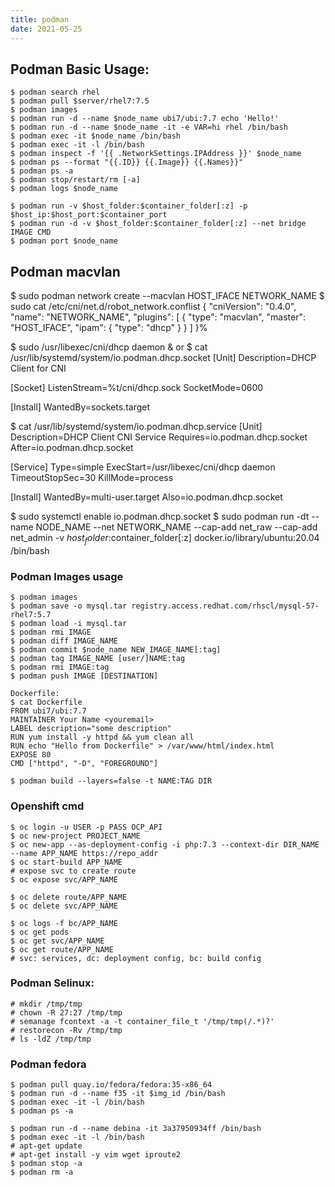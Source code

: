```yaml
---
title: podman
date: 2021-05-25
---
```


## Podman Basic Usage:
```
$ podman search rhel
$ podman pull $server/rhel7:7.5
$ podman images
$ podman run -d --name $node_name ubi7/ubi:7.7 echo 'Hello!'
$ podman run -d --name $node_name -it -e VAR=hi rhel /bin/bash
$ podman exec -it $node_name /bin/bash
$ podman exec -it -l /bin/bash
$ podman inspect -f '{{ .NetworkSettings.IPAddress }}' $node_name
$ podman ps --format "{{.ID}} {{.Image}} {{.Names}}"
$ podman ps -a
$ podman stop/restart/rm [-a]
$ podman logs $node_name

$ podman run -v $host_folder:$container_folder[:z] -p $host_ip:$host_port:$container_port
$ podman run -d -v $host_folder:$container_folder[:z] --net bridge IMAGE CMD 
$ podman port $node_name
```

## Podman macvlan
$ sudo podman network create --macvlan HOST_IFACE NETWORK_NAME
$ sudo cat /etc/cni/net.d/robot_network.conflist
{
   "cniVersion": "0.4.0",
   "name": "NETWORK_NAME",
   "plugins": [
      {
         "type": "macvlan",
         "master": "HOST_IFACE",
         "ipam": {
            "type": "dhcp"
         }
      }
   ]
}%

$ sudo /usr/libexec/cni/dhcp daemon &
or
$ cat /usr/lib/systemd/system/io.podman.dhcp.socket
[Unit]
Description=DHCP Client for CNI

[Socket]
ListenStream=%t/cni/dhcp.sock
SocketMode=0600

[Install]
WantedBy=sockets.target

$ cat /usr/lib/systemd/system/io.podman.dhcp.service
[Unit]
Description=DHCP Client CNI Service
Requires=io.podman.dhcp.socket
After=io.podman.dhcp.socket

[Service]
Type=simple
ExecStart=/usr/libexec/cni/dhcp daemon
TimeoutStopSec=30
KillMode=process

[Install]
WantedBy=multi-user.target
Also=io.podman.dhcp.socket

$ sudo systemctl enable io.podman.dhcp.socket
$ sudo podman run -dt --name NODE_NAME --net NETWORK_NAME --cap-add net_raw --cap-add net_admin -v $host_folder:$container_folder[:z] docker.io/library/ubuntu:20.04 /bin/bash

### Podman Images usage
```
$ podman images
$ podman save -o mysql.tar registry.access.redhat.com/rhscl/mysql-57-rhel7:5.7
$ podman load -i mysql.tar
$ podman rmi IMAGE
$ podman diff IMAGE_NAME
$ podman commit $node_name NEW_IMAGE_NAME[:tag]
$ podman tag IMAGE_NAME [user/]NAME:tag
$ podman rmi IMAGE:tag
$ podman push IMAGE [DESTINATION]

Dockerfile:
$ cat Dockerfile
FROM ubi7/ubi:7.7
MAINTAINER Your Name <youremail>
LABEL description="some description"
RUN yum install -y httpd && yum clean all
RUN echo "Hello from Dockerfile" > /var/www/html/index.html
EXPOSE 80
CMD ["httpd", "-D", "FOREGROUND"]

$ podman build --layers=false -t NAME:TAG DIR
```

### Openshift cmd
```
$ oc login -u USER -p PASS OCP_API
$ oc new-project PROJECT_NAME
$ oc new-app --as-deployment-config -i php:7.3 --context-dir DIR_NAME --name APP_NAME https://repo_addr
$ oc start-build APP_NAME
# expose svc to create route
$ oc expose svc/APP_NAME

$ oc delete route/APP_NAME
$ oc delete svc/APP_NAME

$ oc logs -f bc/APP_NAME
$ oc get pods
$ oc get svc/APP_NAME
$ oc get route/APP_NAME
# svc: services, dc: deployment config, bc: build config
```

### Podman Selinux:
```
# mkdir /tmp/tmp
# chown -R 27:27 /tmp/tmp
# semanage fcontext -a -t container_file_t '/tmp/tmp(/.*)?'
# restorecon -Rv /tmp/tmp
# ls -ldZ /tmp/tmp
```

### Podman fedora
```
$ podman pull quay.io/fedora/fedora:35-x86_64
$ podman run -d --name f35 -it $img_id /bin/bash
$ podman exec -it -l /bin/bash
$ podman ps -a

$ podman run -d --name debina -it 3a37950934ff /bin/bash
$ podman exec -it -l /bin/bash
# apt-get update
# apt-get install -y vim wget iproute2
$ podman stop -a
$ podman rm -a
```
